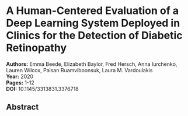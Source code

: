 # A Human-Centered Evaluation of a Deep Learning System Deployed in Clinics for the Detection of Diabetic Retinopathy

**Authors:** Emma Beede, Elizabeth Baylor, Fred Hersch, Anna Iurchenko, Lauren Wilcox, Paisan Ruamviboonsuk, Laura M. Vardoulakis  
**Year:** 2020  
**Pages:** 1-12  
**DOI:** 10.1145/3313831.3376718  

## Abstract


